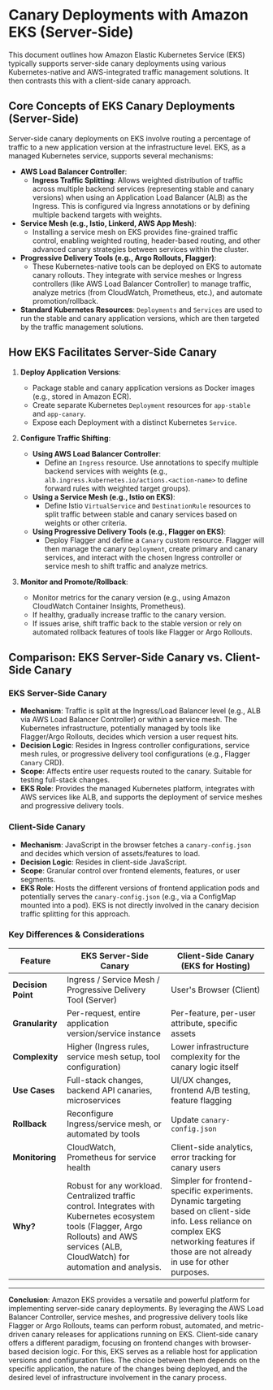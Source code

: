 # Canary Deployments with Amazon EKS (Server-Side)

This document outlines how Amazon Elastic Kubernetes Service (EKS) typically supports server-side canary deployments using various Kubernetes-native and AWS-integrated traffic management solutions. It then contrasts this with a client-side canary approach.

## Core Concepts of EKS Canary Deployments (Server-Side)

Server-side canary deployments on EKS involve routing a percentage of traffic to a new application version at the infrastructure level. EKS, as a managed Kubernetes service, supports several mechanisms:

*   **AWS Load Balancer Controller**:
    *   **Ingress Traffic Splitting**: Allows weighted distribution of traffic across multiple backend services (representing stable and canary versions) when using an Application Load Balancer (ALB) as the Ingress. This is configured via Ingress annotations or by defining multiple backend targets with weights.
*   **Service Mesh (e.g., Istio, Linkerd, AWS App Mesh)**:
    *   Installing a service mesh on EKS provides fine-grained traffic control, enabling weighted routing, header-based routing, and other advanced canary strategies between services within the cluster.
*   **Progressive Delivery Tools (e.g., Argo Rollouts, Flagger)**:
    *   These Kubernetes-native tools can be deployed on EKS to automate canary rollouts. They integrate with service meshes or Ingress controllers (like AWS Load Balancer Controller) to manage traffic, analyze metrics (from CloudWatch, Prometheus, etc.), and automate promotion/rollback.
*   **Standard Kubernetes Resources**: `Deployments` and `Services` are used to run the stable and canary application versions, which are then targeted by the traffic management solutions.

## How EKS Facilitates Server-Side Canary

1.  **Deploy Application Versions**:
    *   Package stable and canary application versions as Docker images (e.g., stored in Amazon ECR).
    *   Create separate Kubernetes `Deployment` resources for `app-stable` and `app-canary`.
    *   Expose each Deployment with a distinct Kubernetes `Service`.

2.  **Configure Traffic Shifting**:
    *   **Using AWS Load Balancer Controller**:
        *   Define an `Ingress` resource. Use annotations to specify multiple backend services with weights (e.g., `alb.ingress.kubernetes.io/actions.<action-name>` to define forward rules with weighted target groups).
    *   **Using a Service Mesh (e.g., Istio on EKS)**:
        *   Define Istio `VirtualService` and `DestinationRule` resources to split traffic between stable and canary services based on weights or other criteria.
    *   **Using Progressive Delivery Tools (e.g., Flagger on EKS)**:
        *   Deploy Flagger and define a `Canary` custom resource. Flagger will then manage the canary `Deployment`, create primary and canary services, and interact with the chosen Ingress controller or service mesh to shift traffic and analyze metrics.

3.  **Monitor and Promote/Rollback**:
    *   Monitor metrics for the canary version (e.g., using Amazon CloudWatch Container Insights, Prometheus).
    *   If healthy, gradually increase traffic to the canary version.
    *   If issues arise, shift traffic back to the stable version or rely on automated rollback features of tools like Flagger or Argo Rollouts.

## Comparison: EKS Server-Side Canary vs. Client-Side Canary

### EKS Server-Side Canary
*   **Mechanism**: Traffic is split at the Ingress/Load Balancer level (e.g., ALB via AWS Load Balancer Controller) or within a service mesh. The Kubernetes infrastructure, potentially managed by tools like Flagger/Argo Rollouts, decides which version a user request hits.
*   **Decision Logic**: Resides in Ingress controller configurations, service mesh rules, or progressive delivery tool configurations (e.g., Flagger `Canary` CRD).
*   **Scope**: Affects entire user requests routed to the canary. Suitable for testing full-stack changes.
*   **EKS Role**: Provides the managed Kubernetes platform, integrates with AWS services like ALB, and supports the deployment of service meshes and progressive delivery tools.

### Client-Side Canary
*   **Mechanism**: JavaScript in the browser fetches a `canary-config.json` and decides which version of assets/features to load.
*   **Decision Logic**: Resides in client-side JavaScript.
*   **Scope**: Granular control over frontend elements, features, or user segments.
*   **EKS Role**: Hosts the different versions of frontend application pods and potentially serves the `canary-config.json` (e.g., via a ConfigMap mounted into a pod). EKS is not directly involved in the canary decision traffic splitting for this approach.

### Key Differences & Considerations

| Feature             | EKS Server-Side Canary                                       | Client-Side Canary (EKS for Hosting)                          |
|---------------------|--------------------------------------------------------------|-------------------------------------------------------------------|
| **Decision Point**  | Ingress / Service Mesh / Progressive Delivery Tool (Server)  | User's Browser (Client)                                           |
| **Granularity**     | Per-request, entire application version/service instance     | Per-feature, per-user attribute, specific assets                  |
| **Complexity**      | Higher (Ingress rules, service mesh setup, tool configuration)| Lower infrastructure complexity for the canary logic itself       |
| **Use Cases**       | Full-stack changes, backend API canaries, microservices      | UI/UX changes, frontend A/B testing, feature flagging             |
| **Rollback**        | Reconfigure Ingress/service mesh, or automated by tools      | Update `canary-config.json`                                       |
| **Monitoring**      | CloudWatch, Prometheus for service health                    | Client-side analytics, error tracking for canary users            |
| **Why?**            | Robust for any workload. Centralized traffic control. Integrates with Kubernetes ecosystem tools (Flagger, Argo Rollouts) and AWS services (ALB, CloudWatch) for automation and analysis. | Simpler for frontend-specific experiments. Dynamic targeting based on client-side info. Less reliance on complex EKS networking features if those are not already in use for other purposes. |

---

**Conclusion**:
Amazon EKS provides a versatile and powerful platform for implementing server-side canary deployments. By leveraging the AWS Load Balancer Controller, service meshes, and progressive delivery tools like Flagger or Argo Rollouts, teams can perform robust, automated, and metric-driven canary releases for applications running on EKS. Client-side canary offers a different paradigm, focusing on frontend changes with browser-based decision logic. For this, EKS serves as a reliable host for application versions and configuration files. The choice between them depends on the specific application, the nature of the changes being deployed, and the desired level of infrastructure involvement in the canary process.
